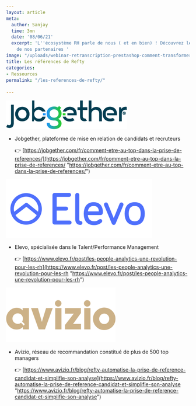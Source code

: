 ```yaml
---
layout: article
meta:
  author: Sanjay
  time: 3mn
  date: '08/06/21'
  excerpt: 'L''écosystème RH parle de nous ( et en bien) ! Découvrez les articles
    de nos partenaires '
image: "/uploads/webinar-retranscription-prestashop-comment-transformer-la-periode-d-essai-a-tous-les-couts-12.png"
title: Les références de Refty
categories:
- Ressources
permalink: "/les-references-de-refty/"

---
```

![](/uploads/logo.png)

* Jobgether, plateforme de mise en relation de candidats et recruteurs  

  👉  [https://jobgether.com/fr/comment-etre-au-top-dans-la-prise-de-references/](https://jobgether.com/fr/comment-etre-au-top-dans-la-prise-de-references/ "https://jobgether.com/fr/comment-etre-au-top-dans-la-prise-de-references/")

![](/uploads/5edf81e44dfb0a4d0b8c071f_logo_indigo_400x160.png)

* Elevo, spécialisée dans le Talent/Performance Management 

  👉  [https://www.elevo.fr/post/les-people-analytics-une-revolution-pour-les-rh](https://www.elevo.fr/post/les-people-analytics-une-revolution-pour-les-rh "https://www.elevo.fr/post/les-people-analytics-une-revolution-pour-les-rh")

![](/uploads/5db7317068a1431ddc013c55_logo-dore-sans-point-site.png)

* Avizio, réseau de recommandation constitué de plus de 500 top managers 

  👉  [https://www.avizio.fr/blog/refty-automatise-la-prise-de-reference-candidat-et-simplifie-son-analyse](https://www.avizio.fr/blog/refty-automatise-la-prise-de-reference-candidat-et-simplifie-son-analyse "https://www.avizio.fr/blog/refty-automatise-la-prise-de-reference-candidat-et-simplifie-son-analyse")